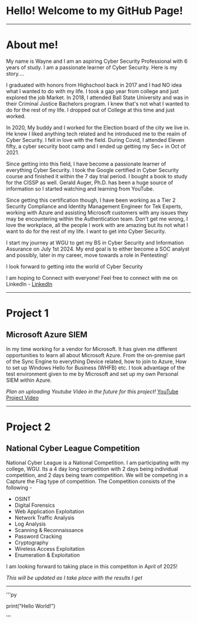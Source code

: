 # Hello! Welcome to my GitHub Page!
___________________________________________________________________________________________________________________________________________________________

# About me!

My name is Wayne and I am an aspiring Cyber Security Professional with 6 years of study. I am a passionate learner of Cyber Security. Here is my story....

I graduated with honors from Highschool back in 2017 and I had NO idea what I wanted to do with my life. I took a gap year from college and just explored the job Market. In 2018, I attended Ball State University and was in their Criminal Justice Bachelors program. I knew that's not what I wanted to do for the rest of my life. I dropped out of College at this time and just worked. 

In 2020, My buddy and I worked for the Election board of the city we live in. He knew I liked anything tech related and he introduced me to the realm of Cyber Security. I fell in love with the field. During Covid, I attended Eleven fifty, a cyber security boot camp and I ended up getting my Sec+ in Oct of 2021. 

Since getting into this field, I have become a passionate learner of everything Cyber Security. I took the Google certified in Cyber Security course and finished it within the 7 day trial period. I bought a book to study for the CISSP as well. Gerald Auger, Ph.D. has been a huge source of information so I started watching and learning from YouTube. 

Since getting this certification though, I have been working as a Tier 2 Security Compliance and Identity Management Engineer for Tek Experts, working with Azure and assisting Microsoft customers with any issues they may be encountering within the Authentication team. Don't get me wrong, I love the workplace, all the people I work with are amazing but its not what I want to do for the rest of my life. I want to get into Cyber Security.

I start my journey at WGU to get my BS in Cyber Security and Information Assurance on July 1st 2024. My end goal is to either become a SOC analyst and possibly, later in my career, move towards a role in Pentesting! 

I look forward to getting into the world of Cyber Security 

I am hoping to Connect with everyone! Feel free to connect with me on LinkedIn - [LinkedIn](https://www.linkedin.com/in/richard-english-iii)
___________________________________________________________________________________________________________________________________________________________

# Project 1

## Microsoft Azure SIEM

In my time working for a vendor for Microsoft. It has given me different opportunities to learn all about Microsoft Azure. From the on-premise part of the Sync Engine to everything Device related, how to join to Azure, How to set up Windows Hello for Business (WHFB) etc. I took advantage of the test environment given to me by Microsoft and set up my own Personal SIEM within Azure. 

_Plan on uploading Youtube Video in the future for this project!_ [YouTube Project Video](https://www.youtube.com)
____________________________________________________________________________________________________________________________________________________________

# Project 2

## National Cyber League Competition

National Cyber League is a National Competition. I am participating with my college, WGU. Its a 4 day long competition with 2 days being individual competition, and 2 days being team competition. We will be competing in a Capture the Flag type of competition. The Competition consists of the following -

* OSINT
* Digital Forensics
* Web Application Exploitation
* Network Traffic Analysis
* Log Analysis
* Scanning & Reconnaissance
* Password Cracking
* Cryptography
* Wireless Access Exploitation
* Enumeration & Exploitation

I am looking forward to taking place in this competiton in April of 2025! 

_This will be updated as I take place with the results I get_

______________________________________________________________________________________________________________________________________________________________

'''py

print("Hello World!")

'''
